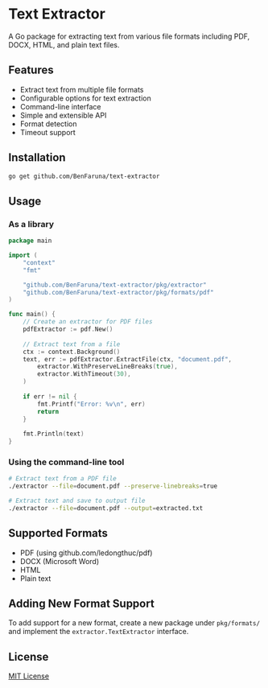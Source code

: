 # Text Extractor

A Go package for extracting text from various file formats including PDF, DOCX, HTML, and plain text files.

## Features

- Extract text from multiple file formats
- Configurable options for text extraction
- Command-line interface
- Simple and extensible API
- Format detection
- Timeout support

## Installation

```bash
go get github.com/BenFaruna/text-extractor
```

## Usage

### As a library

```go
package main

import (
	"context"
	"fmt"

	"github.com/BenFaruna/text-extractor/pkg/extractor"
	"github.com/BenFaruna/text-extractor/pkg/formats/pdf"
)

func main() {
	// Create an extractor for PDF files
	pdfExtractor := pdf.New()
	
	// Extract text from a file
	ctx := context.Background()
	text, err := pdfExtractor.ExtractFile(ctx, "document.pdf",
		extractor.WithPreserveLineBreaks(true),
		extractor.WithTimeout(30),
	)
	
	if err != nil {
		fmt.Printf("Error: %v\n", err)
		return
	}
	
	fmt.Println(text)
}
```

### Using the command-line tool

```bash
# Extract text from a PDF file
./extractor --file=document.pdf --preserve-linebreaks=true

# Extract text and save to output file
./extractor --file=document.pdf --output=extracted.txt
```

## Supported Formats

- PDF (using github.com/ledongthuc/pdf)
- DOCX (Microsoft Word)
- HTML
- Plain text

## Adding New Format Support

To add support for a new format, create a new package under `pkg/formats/` and implement the `extractor.TextExtractor` interface.

## License

[MIT License](LICENSE)
